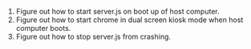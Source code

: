 1. Figure out how to start server.js on boot up of host computer.
2. Figure out how to start chrome in dual screen kiosk mode when host computer boots.
3. Figure out how to stop server.js from crashing. 